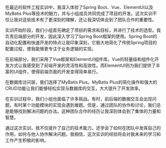 在最近的软件工程实训中，我深入体验了Spring Boot、Vue、ElementUI以及MyBatis Plus等技术的魅力，并与小组成员共同完成了项目的开发。这次实训不仅让我对这些技术有了更深刻的理解，还让我深切体会到了团队合作的重要性。

实训开始阶段，我们小组首先确定了项目的需求和目标，并进行了技术的选型。我负责后端部分的开发，因此深入学习了Spring Boot框架的使用。Spring Boot的自动化配置和快速开发的特点让我印象深刻，它极大地简化了传统Spring项目的配置过程，使我能够更专注于业务逻辑的实现。

在前端部分，我们采用了Vue框架和ElementUI组件库。Vue的轻量级和组件化开发方式让我感受到了前端开发的灵活性和高效性。而ElementUI则为我们提供了丰富的UI组件，使得前端页面的开发变得简单易行。

在数据库访问层，我们选择了MyBatis Plus。MyBatis Plus的简化操作和强大的CRUD功能让我们能够轻松实现与数据库的交互，大大提升了开发效率。

在实训过程中，我们小组也面临了许多挑战。有时，前后端的数据交互会出现问题，有时某个功能模块的实现会遇到难题。但是，通过团队的协作和讨论，我们总是能够找到解决问题的办法。这种团队合作的经历让我深刻体会到了集体的力量和智慧。

通过这次实训，我不仅提升了自己的技术能力，还学会了如何在团队中发挥自己的作用，如何与他人协作解决问题。我相信，这次实训的经验将会对我未来的学习和工作产生积极的影响。
